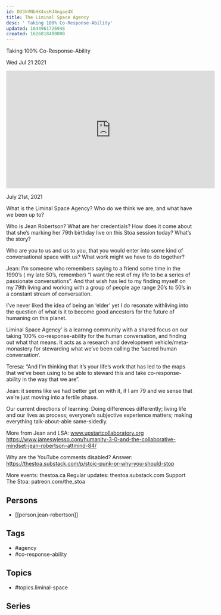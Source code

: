 ```yaml
---
id: DU3kVNbHX4xsHJ4ngae4X
title: The Liminal Space Agency
desc: ' Taking 100% Co-Response-Ability'
updated: 1644961726948
created: 1626818400000
---
```



 Taking 100% Co-Response-Ability

Wed Jul 21 2021

<iframe width="560" height="315" src="https://www.youtube.com/embed/TWsFkmmC7oI" title="The Liminal Space Agency: Taking 100% Co-Response-Ability w/ Jean Robertson" frameborder="0" allow="accelerometer; autoplay; clipboard-write; encrypted-media; gyroscope; picture-in-picture" allowfullscreen ></iframe>

July 21st, 2021

What is the Liminal Space Agency? Who do we think we are, and what have we been up to?

Who is Jean Robertson? What are her credentials? How does it come about that she’s marking her 79th birthday live on this Stoa session today? What’s the story?

Who are you to us and us to you, that you would enter into some kind of conversational space with us? What work might we have to do together?

Jean: I’m someone who remembers saying to a friend some time in the 1990’s ( my late 50’s, remember) “I want the rest of my life to be a series of passionate conversations”. And that wish has led to my finding myself on my 79th living and working with a group of people age range 20’s to 50’s in a constant stream of conversation.

I’ve never liked the idea of being an ‘elder’ yet I do resonate withliving into the question of what is it to become good ancestors for the future of humaning on this planet.

Liminal Space Agency’ is a learnng community with a shared focus on our taking 100% co-response-ability for the human conversation, and finding out what that means. It acts as a research and development vehicle/meta-monastery for stewarding what we’ve been calling the ‘sacred human conversation’.

Teresa: “And I’m thinking that it’s your life’s work that has led to the maps that we’ve been using to be able to steward this and take co-response-ability in the way that we are”.

Jean: it seems like we had better get on with it, if I am 79 and we sense that we’re just moving into a fertile phase.

Our current directions of learning:
Doing differences differently; living life and our lives as process; everyone’s subjective experience matters; making everything talk-about-able same-sidedly.

More from Jean and LSA:
www.upstartcollaboratory.org
https://www.jameswjesso.com/humanity-3-0-and-the-collaborative-mindset-jean-robertson-attmind-84/

Why are the YouTube comments disabled? Answer: https://thestoa.substack.com/p/stoic-punk-or-why-you-should-stop

More events: thestoa.ca
Regular updates: thestoa.substack.com
Support The Stoa: patreon.com/the_stoa

## Persons

- [[person.jean-robertson]]

## Tags

- #agency
- #co-response-ability

## Topics

- #topics.liminal-space

## Series



